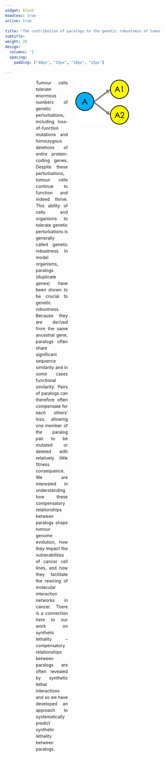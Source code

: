```yaml
---
widget: blank
headless: true
active: true

title: 'The contribution of paralogs to the genetic robustness of tumours'
subtitle:
weight: 20  
design:
  columns: '1'
  spacing:
    padding: ["40px", "15px", "10px", "15px"]

---
```


<div style="padding-left:100px; padding-right:100px">
  <img align="right" src="Paralogs.png" />
  <p style="line-height:1.5; padding-right:200px"; align="justify">
  Tumour cells tolerate enormous numbers of genetic perturbations, including loss-of-function mutations and homozygous deletions of entire protein-coding genes. Despite these perturbations, tumour cells continue to function and indeed thrive. This ability of cells and organisms to tolerate genetic perturbations is generally called genetic robustness. In model organisms, paralogs (duplicate genes) have been shown to be crucial to genetic robustness. Because they are derived from the same ancestral gene, paralogs often share significant sequence similarity and in some cases functional similarity. Pairs of paralogs can therefore often compensate for each others’ loss, allowing one member of the paralog pair to be mutated or deleted with relatively little fitness consequence. We are interested in understanding how these compensatory relationships between paralogs shape tumour genome evolution, how they impact the vulnerabilities of cancer cell lines, and how they facilitate the rewiring of molecular interaction networks in cancer. There is a connection here to our work on synthetic lethality – compensatory relationships between paralogs are often revealed by synthetic lethal interactions and so we have developed an approach to systematically predict synthetic lethality between paralogs.</p>
</div>
